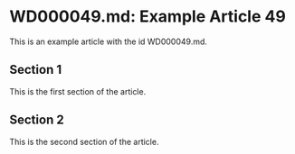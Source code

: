# WD000049.md: Example Article 49

This is an example article with the id WD000049.md.
## Section 1

This is the first section of the article.
## Section 2

This is the second section of the article.

